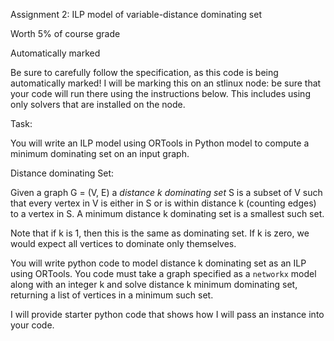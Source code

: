 Assignment 2: ILP model of variable-distance dominating set

Worth 5% of course grade

Automatically marked

Be sure to carefully follow the specification, as this code is being automatically marked!
I will be marking this on an stlinux node: be sure that your code will run there using the instructions below. This includes using only solvers that are installed on the node. 

Task: 

You will write an ILP model using ORTools in Python model to compute a minimum dominating set on an input graph.

Distance dominating Set:

Given a graph G = (V, E) a *distance k dominating set* S is a subset of V such that every vertex in V is either in S or is within distance k (counting edges) to a vertex in S. A minimum distance k dominating set is a smallest such set.

Note that if k is 1, then this is the same as dominating set.  If k is zero, we would expect all vertices to dominate only themselves. 

You will write python code to model distance k dominating set as an ILP using ORTools. You code must take a graph specified as a `networkx` model along with an integer k and solve distance k minimum dominating set, returning a list of vertices in a minimum such set. 


I will provide starter python code that shows how I will pass an instance into your code.  


